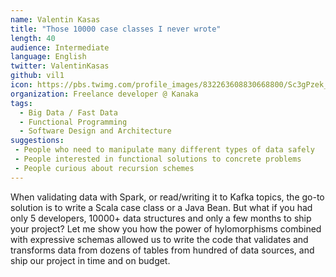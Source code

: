 ```yaml
---
name: Valentin Kasas
title: "Those 10000 case classes I never wrote"
length: 40
audience: Intermediate
language: English
twitter: ValentinKasas
github: vil1
icon: https://pbs.twimg.com/profile_images/832263608830668800/Sc3gPzek_400x400.jpg
organization: Freelance developer @ Kanaka
tags:
  - Big Data / Fast Data
  - Functional Programming
  - Software Design and Architecture
suggestions:
 - People who need to manipulate many different types of data safely
 - People interested in functional solutions to concrete problems
 - People curious about recursion schemes
---
```

When validating data with Spark, or read/writing it to Kafka topics, the go-to solution is to write a Scala case class or a Java Bean. But what if you had only 5 developers, 10000+ data structures and only a few months to ship your project? Let me show you how the power of hylomorphisms combined with expressive schemas allowed us to write the code that validates and transforms data from dozens of tables from hundred of data sources, and ship our project in time and on budget.
